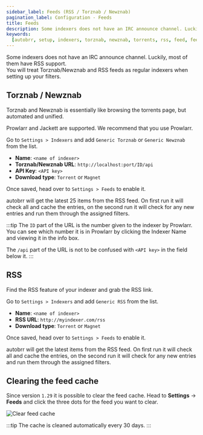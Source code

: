 ```yaml
---
sidebar_label: Feeds (RSS / Torznab / Newznab)
pagination_label: Configuration - Feeds
title: Feeds
description: Some indexers does not have an IRC announce channel. Luckily, most of them have RSS support. This guide explains how to set it up.
keywords:
  [autobrr, setup, indexers, torznab, newznab, torrents, rss, feed, feeds]
---
```


Some indexers does not have an IRC announce channel.
Luckily, most of them have RSS support.  
You will treat Torznab/Newznab and RSS feeds as regular indexers when setting up your filters.

## Torznab / Newznab

Torznab and Newznab is essentially like browsing the torrents page, but automated and unified.

Prowlarr and Jackett are supported. We recommend that you use Prowlarr.

Go to `Settings > Indexers` and add `Generic Torznab` or `Generic Newznab` from the list.

- **Name**: `<name of indexer>`
- **Torznab/Newznab URL**: `http://localhost:port/ID/api`
- **API Key**: `<API key>`
- **Download type**: `Torrent` or `Magnet`

Once saved, head over to `Settings > Feeds` to enable it.

autobrr will get the latest 25 items from the RSS feed. On first run it will check all and cache the entries, on the second run it will check for any new entries and run them through the assigned filters.

:::tip
The `ID` part of the URL is the number given to the indexer by Prowlarr.
You can see which number it is in Prowlarr by clicking the Indexer Name and viewing it in the info box.

The `/api` part of the URL is not to be confused with `<API key>` in the field below it.
:::

## RSS

Find the RSS feature of your indexer and grab the RSS link.

Go to `Settings > Indexers` and add `Generic RSS` from the list.

- **Name**: `<name of indexer>`
- **RSS URL**: `http://myindexer.com/rss`
- **Download type**: `Torrent` or `Magnet`

Once saved, head over to `Settings > Feeds` to enable it.

autobrr will get the latest items from the RSS feed. On first run it will check all and cache the entries, on the second run it will check for any new entries and run them through the assigned filters.

## Clearing the feed cache

Since version `1.29` it is possible to clear the feed cache.
Head to **Settings** -> **Feeds** and click the three dots for the feed you want to clear.

![Clear feed cache](/img/feed_cache.png)

:::tip
The cache is cleaned automatically every 30 days.
:::
